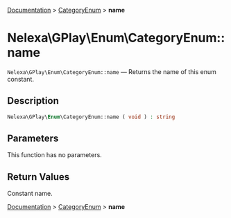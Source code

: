 [Documentation](../../README.md) > [CategoryEnum](README.md) > **name**

# Nelexa\GPlay\Enum\CategoryEnum::name
`Nelexa\GPlay\Enum\CategoryEnum::name` — Returns the name of this enum constant.

## Description
```php
Nelexa\GPlay\Enum\CategoryEnum::name ( void ) : string
```

## Parameters
This function has no parameters.

## Return Values
Constant name.

[Documentation](../../README.md) > [CategoryEnum](README.md) > **name**

